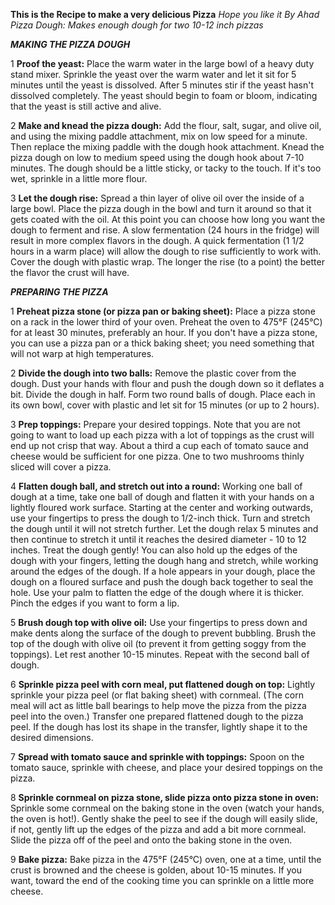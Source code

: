 **This is the Recipe to make a very delicious Pizza**
*Hope you like it*
*By Ahad*
*Pizza Dough: Makes enough dough for two 10-12 inch pizzas*


***MAKING THE PIZZA DOUGH***

1 **Proof the yeast:** Place the warm water in the large bowl of a heavy duty stand mixer. Sprinkle the yeast over the warm water and let it sit for 5 minutes until the yeast is dissolved.
After 5 minutes stir if the yeast hasn't dissolved completely. The yeast should begin to foam or bloom, indicating that the yeast is still active and alive.

2 **Make and knead the pizza dough:** Add the flour, salt, sugar, and olive oil, and using the mixing paddle attachment, mix on low speed for a minute. Then replace the mixing paddle with the dough hook attachment.
Knead the pizza dough on low to medium speed using the dough hook about 7-10 minutes.
The dough should be a little sticky, or tacky to the touch. If it's too wet, sprinkle in a little more flour.

3 **Let the dough rise:** Spread a thin layer of olive oil over the inside of a large bowl. Place the pizza dough in the bowl and turn it around so that it gets coated with the oil.
At this point you can choose how long you want the dough to ferment and rise. A slow fermentation (24 hours in the fridge) will result in more complex flavors in the dough. A quick fermentation (1 1/2 hours in a warm place) will allow the dough to rise sufficiently to work with.
Cover the dough with plastic wrap.
The longer the rise (to a point) the better the flavor the crust will have.

***PREPARING THE PIZZA***

1 **Preheat pizza stone (or pizza pan or baking sheet):** Place a pizza stone on a rack in the lower third of your oven. Preheat the oven to 475°F (245°C) for at least 30 minutes, preferably an hour. If you don't have a pizza stone, you can use a pizza pan or a thick baking sheet; you need something that will not warp at high temperatures.

2 **Divide the dough into two balls:** Remove the plastic cover from the dough. Dust your hands with flour and push the dough down so it deflates a bit. Divide the dough in half.
Form two round balls of dough. Place each in its own bowl, cover with plastic and let sit for 15 minutes (or up to 2 hours).

3 **Prep toppings:** Prepare your desired toppings. Note that you are not going to want to load up each pizza with a lot of toppings as the crust will end up not crisp that way.
About a third a cup each of tomato sauce and cheese would be sufficient for one pizza. One to two mushrooms thinly sliced will cover a pizza.

4 **Flatten dough ball, and stretch out into a round:** Working one ball of dough at a time, take one ball of dough and flatten it with your hands on a lightly floured work surface.
Starting at the center and working outwards, use your fingertips to press the dough to 1/2-inch thick. Turn and stretch the dough until it will not stretch further.
Let the dough relax 5 minutes and then continue to stretch it until it reaches the desired diameter - 10 to 12 inches.
Treat the dough gently!
You can also hold up the edges of the dough with your fingers, letting the dough hang and stretch, while working around the edges of the dough.
If a hole appears in your dough, place the dough on a floured surface and push the dough back together to seal the hole.
Use your palm to flatten the edge of the dough where it is thicker. Pinch the edges if you want to form a lip.

5 **Brush dough top with olive oil:** Use your fingertips to press down and make dents along the surface of the dough to prevent bubbling. Brush the top of the dough with olive oil (to prevent it from getting soggy from the toppings). Let rest another 10-15 minutes.
Repeat with the second ball of dough.

6 **Sprinkle pizza peel with corn meal, put flattened dough on top:** Lightly sprinkle your pizza peel (or flat baking sheet) with cornmeal. (The corn meal will act as little ball bearings to help move the pizza from the pizza peel into the oven.)
Transfer one prepared flattened dough to the pizza peel.
If the dough has lost its shape in the transfer, lightly shape it to the desired dimensions.

7 **Spread with tomato sauce and sprinkle with toppings:** Spoon on the tomato sauce, sprinkle with cheese, and place your desired toppings on the pizza.

8 **Sprinkle cornmeal on pizza stone, slide pizza onto pizza stone in oven:** Sprinkle some cornmeal on the baking stone in the oven (watch your hands, the oven is hot!). Gently shake the peel to see if the dough will easily slide, if not, gently lift up the edges of the pizza and add a bit more cornmeal.
Slide the pizza off of the peel and onto the baking stone in the oven.

9 **Bake pizza:** Bake pizza in the 475°F (245°C) oven, one at a time, until the crust is browned and the cheese is golden, about 10-15 minutes. If you want, toward the end of the cooking time you can sprinkle on a little more cheese.
